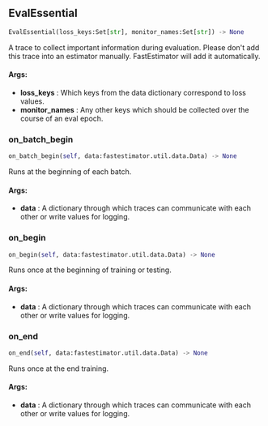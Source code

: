 ## EvalEssential
```python
EvalEssential(loss_keys:Set[str], monitor_names:Set[str]) -> None
```
A trace to collect important information during evaluation.    Please don't add this trace into an estimator manually. FastEstimator will add it automatically.

#### Args:

* **loss_keys** :  Which keys from the data dictionary correspond to loss values.
* **monitor_names** :  Any other keys which should be collected over the course of an eval epoch.    

### on_batch_begin
```python
on_batch_begin(self, data:fastestimator.util.data.Data) -> None
```
Runs at the beginning of each batch.

#### Args:

* **data** :  A dictionary through which traces can communicate with each other or write values for logging.        

### on_begin
```python
on_begin(self, data:fastestimator.util.data.Data) -> None
```
Runs once at the beginning of training or testing.

#### Args:

* **data** :  A dictionary through which traces can communicate with each other or write values for logging.        

### on_end
```python
on_end(self, data:fastestimator.util.data.Data) -> None
```
Runs once at the end training.

#### Args:

* **data** :  A dictionary through which traces can communicate with each other or write values for logging.        